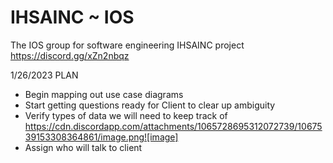 # IHSAINC ~ IOS
The IOS group for software engineering IHSAINC project
https://discord.gg/xZn2nbqz

1/26/2023 PLAN
- Begin mapping out use case diagrams
- Start getting questions ready for Client to clear up ambiguity 
- Verify types of data we will need to keep track of https://cdn.discordapp.com/attachments/1065728695312072739/1067539153308364861/image.png![image]
- Assign who will talk to client
